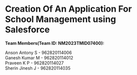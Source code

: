# Creation Of An Application For School Management using Salesforce

__Team Members(Team ID: NM2023TMID07400):__  


Anson Antony S  - 962820114006  
Ganesh Kumar M  - 962820114012  
Praveen K P     - 962820114027  
Sherin Jinesh J - 962820114035  

